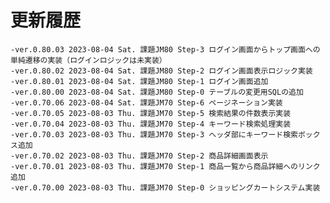 # 更新履歴

	-ver.0.80.03 2023-08-04 Sat. 課題JM80 Step-3 ログイン画面からトップ画面への単純遷移の実装（ログインロジックは未実装）
	-ver.0.80.02 2023-08-04 Sat. 課題JM80 Step-2 ログイン画面表示ロジック実装
	-ver.0.80.01 2023-08-04 Sat. 課題JM80 Step-1 ログイン画面追加
	-ver.0.80.00 2023-08-04 Sat. 課題JM80 Step-0 テーブルの変更用SQLの追加
	-ver.0.70.06 2023-08-04 Sat. 課題JM70 Step-6 ページネーション実装
	-ver.0.70.05 2023-08-03 Thu. 課題JM70 Step-5 検索結果の件数表示実装
	-ver.0.70.04 2023-08-03 Thu. 課題JM70 Step-4 キーワード検索処理実装
	-ver.0.70.03 2023-08-03 Thu. 課題JM70 Step-3 ヘッダ部にキーワード検索ボックス追加
	-ver.0.70.02 2023-08-03 Thu. 課題JM70 Step-2 商品詳細画面表示
	-ver.0.70.01 2023-08-03 Thu. 課題JM70 Step-1 商品一覧から商品詳細へのリンク追加
	-ver.0.70.00 2023-08-03 Thu. 課題JM70 Step-0 ショッピングカートシステム実装